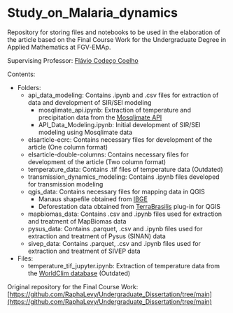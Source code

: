 # Study_on_Malaria_dynamics

Repository for storing files and notebooks to be used in the elaboration of the article based on the Final Course Work for the Undergraduate Degree in Applied Mathematics at FGV-EMAp.

Supervising Professor: [Flávio Codeço Coelho](https://emap.fgv.br/professores/flavio-codeco-coelho-0)

Contents:

+ Folders:
  - api_data_modeling: Contains .ipynb and .csv files for extraction of data and development of SIR/SEI modeling
    - mosqlimate_api.ipynb: Extraction of temperature and precipitation data from the [Mosqlimate API](https://api.mosqlimate.org/datastore/)
    - API_Data_Modeling.ipynb: Initial development of SIR/SEI modeling using Mosqlimate data
  - elsarticle-ecrc: Contains necessary files for development of the article (One column format)
  - elsarticle-double-columns: Contains necessary files for development of the article (Two column format)
  - temperature_data: Contains .tif files of temperature data (Outdated)
  - transmission_dynamics_modeling: Contains .ipynb files developed for transmission modeling
  - qgis_data: Contains necessary files for mapping data in QGIS
    - Manaus shapefile obtained from [IBGE](https://www.ibge.gov.br/geociencias/organizacao-do-territorio/malhas-territoriais/15774-malhas.html)
    - Deforestation data obtained from [TerraBrasilis](https://terrabrasilis.dpi.inpe.br/app/map/deforestation?hl=pt-br) plug-in for QGIS
  - mapbiomas_data: Contains .csv and .ipynb files used for extraction and treatment of MapBiomas data
  - pysus_data: Contains .parquet, .csv and .ipynb files used for extraction and treatment of Pysus (SINAN) data
  - sivep_data: Contains .parquet, .csv and .ipynb files used for extraction and treatment of SIVEP data
+ Files:
  - temperature_tif_jupyter.ipynb: Extraction of temperature data from the [WorldClim database](https://www.worldclim.org/data/monthlywth.html) (Outdated)

Original repository for the Final Course Work: [https://github.com/RaphaLevy/Undergraduate_Dissertation/tree/main](https://github.com/RaphaLevy/Undergraduate_Dissertation/tree/main)

